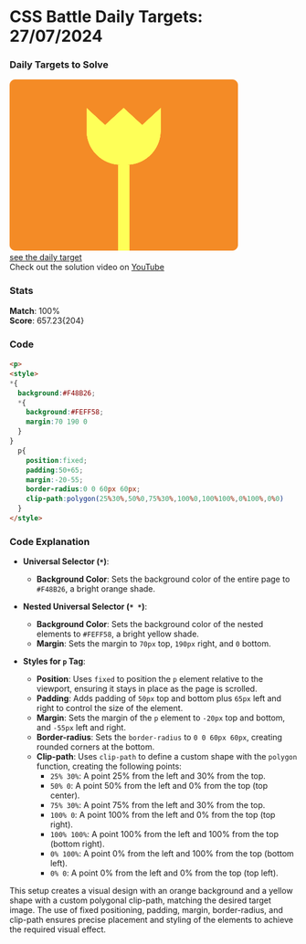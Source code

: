 # CSS Battle Daily Targets: 27/07/2024

### Daily Targets to Solve

![picture of daily target](./images/27.png)  
[see the daily target](https://cssbattle.dev/play/iNl2xqdjFtj96v8e9S7D)  
Check out the solution video on [YouTube](https://www.youtube.com/watch?v=O1Om7bMehIQ)

### Stats

**Match**: 100%  
**Score**: 657.23{204}

### Code

```html
<p>
<style>
*{
  background:#F48B26;
  *{
    background:#FEFF58;
    margin:70 190 0
  }
}
  p{
    position:fixed;
    padding:50+65;
    margin:-20-55;
    border-radius:0 0 60px 60px;
    clip-path:polygon(25%30%,50%0,75%30%,100%0,100%100%,0%100%,0%0)
  }
</style>
```

### Code Explanation

- **Universal Selector (`*`)**:
  - **Background Color**: Sets the background color of the entire page to `#F48B26`, a bright orange shade.

- **Nested Universal Selector (`* *`)**:
  - **Background Color**: Sets the background color of the nested elements to `#FEFF58`, a bright yellow shade.
  - **Margin**: Sets the margin to `70px` top, `190px` right, and `0` bottom.

- **Styles for `p` Tag**:
  - **Position**: Uses `fixed` to position the `p` element relative to the viewport, ensuring it stays in place as the page is scrolled.
  - **Padding**: Adds padding of `50px` top and bottom plus `65px` left and right to control the size of the element.
  - **Margin**: Sets the margin of the `p` element to `-20px` top and bottom, and `-55px` left and right.
  - **Border-radius**: Sets the `border-radius` to `0 0 60px 60px`, creating rounded corners at the bottom.
  - **Clip-path**: Uses `clip-path` to define a custom shape with the `polygon` function, creating the following points:
    - `25% 30%`: A point 25% from the left and 30% from the top.
    - `50% 0`: A point 50% from the left and 0% from the top (top center).
    - `75% 30%`: A point 75% from the left and 30% from the top.
    - `100% 0`: A point 100% from the left and 0% from the top (top right).
    - `100% 100%`: A point 100% from the left and 100% from the top (bottom right).
    - `0% 100%`: A point 0% from the left and 100% from the top (bottom left).
    - `0% 0`: A point 0% from the left and 0% from the top (top left).

This setup creates a visual design with an orange background and a yellow shape with a custom polygonal clip-path, matching the desired target image. The use of fixed positioning, padding, margin, border-radius, and clip-path ensures precise placement and styling of the elements to achieve the required visual effect.
